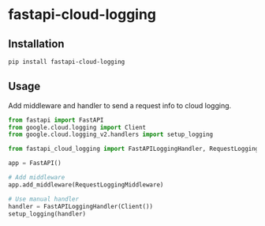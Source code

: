 # fastapi-cloud-logging

## Installation

```sh
pip install fastapi-cloud-logging
```

## Usage

Add middleware and handler to send a request info to cloud logging.

```python
from fastapi import FastAPI
from google.cloud.logging import Client
from google.cloud.logging_v2.handlers import setup_logging

from fastapi_cloud_logging import FastAPILoggingHandler, RequestLoggingMiddleware

app = FastAPI()

# Add middleware
app.add_middleware(RequestLoggingMiddleware)

# Use manual handler
handler = FastAPILoggingHandler(Client())
setup_logging(handler)
```
